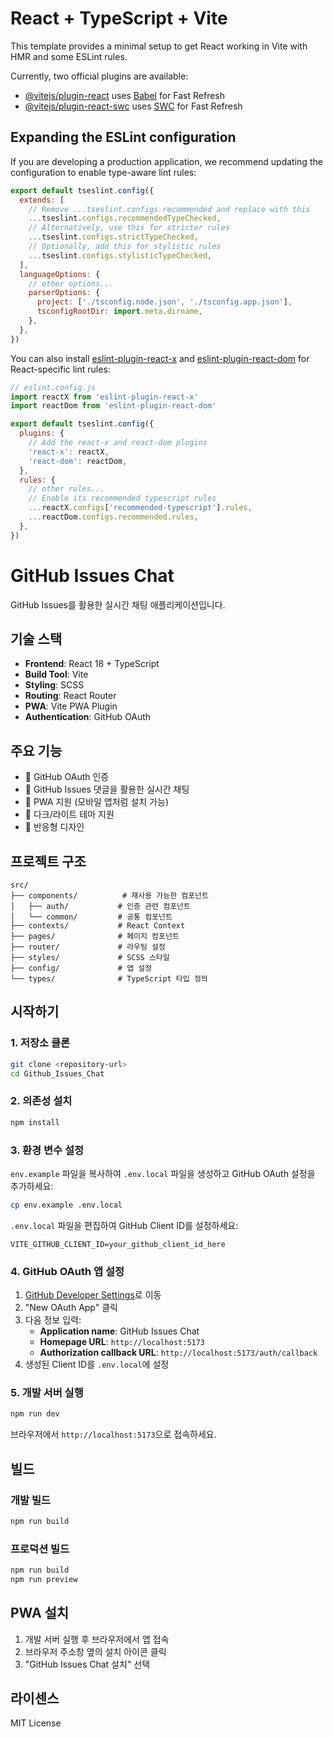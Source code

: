# React + TypeScript + Vite

This template provides a minimal setup to get React working in Vite with HMR and some ESLint rules.

Currently, two official plugins are available:

- [@vitejs/plugin-react](https://github.com/vitejs/vite-plugin-react/blob/main/packages/plugin-react) uses [Babel](https://babeljs.io/) for Fast Refresh
- [@vitejs/plugin-react-swc](https://github.com/vitejs/vite-plugin-react/blob/main/packages/plugin-react-swc) uses [SWC](https://swc.rs/) for Fast Refresh

## Expanding the ESLint configuration

If you are developing a production application, we recommend updating the configuration to enable type-aware lint rules:

```js
export default tseslint.config({
  extends: [
    // Remove ...tseslint.configs.recommended and replace with this
    ...tseslint.configs.recommendedTypeChecked,
    // Alternatively, use this for stricter rules
    ...tseslint.configs.strictTypeChecked,
    // Optionally, add this for stylistic rules
    ...tseslint.configs.stylisticTypeChecked,
  ],
  languageOptions: {
    // other options...
    parserOptions: {
      project: ['./tsconfig.node.json', './tsconfig.app.json'],
      tsconfigRootDir: import.meta.dirname,
    },
  },
})
```

You can also install [eslint-plugin-react-x](https://github.com/Rel1cx/eslint-react/tree/main/packages/plugins/eslint-plugin-react-x) and [eslint-plugin-react-dom](https://github.com/Rel1cx/eslint-react/tree/main/packages/plugins/eslint-plugin-react-dom) for React-specific lint rules:

```js
// eslint.config.js
import reactX from 'eslint-plugin-react-x'
import reactDom from 'eslint-plugin-react-dom'

export default tseslint.config({
  plugins: {
    // Add the react-x and react-dom plugins
    'react-x': reactX,
    'react-dom': reactDom,
  },
  rules: {
    // other rules...
    // Enable its recommended typescript rules
    ...reactX.configs['recommended-typescript'].rules,
    ...reactDom.configs.recommended.rules,
  },
})
```

# GitHub Issues Chat

GitHub Issues를 활용한 실시간 채팅 애플리케이션입니다.

## 기술 스택

- **Frontend**: React 18 + TypeScript
- **Build Tool**: Vite
- **Styling**: SCSS
- **Routing**: React Router
- **PWA**: Vite PWA Plugin
- **Authentication**: GitHub OAuth

## 주요 기능

- 🔐 GitHub OAuth 인증
- 💬 GitHub Issues 댓글을 활용한 실시간 채팅
- 📱 PWA 지원 (모바일 앱처럼 설치 가능)
- 🌙 다크/라이트 테마 지원
- 📱 반응형 디자인

## 프로젝트 구조

```
src/
├── components/          # 재사용 가능한 컴포넌트
│   ├── auth/           # 인증 관련 컴포넌트
│   └── common/         # 공통 컴포넌트
├── contexts/           # React Context
├── pages/              # 페이지 컴포넌트
├── router/             # 라우팅 설정
├── styles/             # SCSS 스타일
├── config/             # 앱 설정
└── types/              # TypeScript 타입 정의
```

## 시작하기

### 1. 저장소 클론

```bash
git clone <repository-url>
cd Github_Issues_Chat
```

### 2. 의존성 설치

```bash
npm install
```

### 3. 환경 변수 설정

`env.example` 파일을 복사하여 `.env.local` 파일을 생성하고 GitHub OAuth 설정을 추가하세요:

```bash
cp env.example .env.local
```

`.env.local` 파일을 편집하여 GitHub Client ID를 설정하세요:

```env
VITE_GITHUB_CLIENT_ID=your_github_client_id_here
```

### 4. GitHub OAuth 앱 설정

1. [GitHub Developer Settings](https://github.com/settings/developers)로 이동
2. "New OAuth App" 클릭
3. 다음 정보 입력:
   - **Application name**: GitHub Issues Chat
   - **Homepage URL**: `http://localhost:5173`
   - **Authorization callback URL**: `http://localhost:5173/auth/callback`
4. 생성된 Client ID를 `.env.local`에 설정

### 5. 개발 서버 실행

```bash
npm run dev
```

브라우저에서 `http://localhost:5173`으로 접속하세요.

## 빌드

### 개발 빌드

```bash
npm run build
```

### 프로덕션 빌드

```bash
npm run build
npm run preview
```

## PWA 설치

1. 개발 서버 실행 후 브라우저에서 앱 접속
2. 브라우저 주소창 옆의 설치 아이콘 클릭
3. "GitHub Issues Chat 설치" 선택

## 라이센스

MIT License
